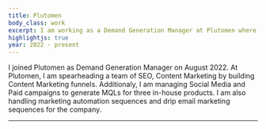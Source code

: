 ```yaml
---
title: Plutomen
body_class: work
excerpt: I am working as a Demand Generation Manager at Plutomen where I am incharge of handling all sorts of activities like SEO, Content Marketing, Social Media advertising, Marketing Automation, Email marketing, Webinars, etc. 
highlightjs: true
year: 2022 - present
---
```


I joined Plutomen as Demand Generation Manager on August 2022. At Plutomen, I am spearheading a team of SEO, Content Marketing by building Content Marketing funnels. Additionaly, I am managing Social Media and Paid campaigns to generate MQLs for three in-house products. I am also handling marketing automation sequences and drip email marketing sequences for the company. 

---

